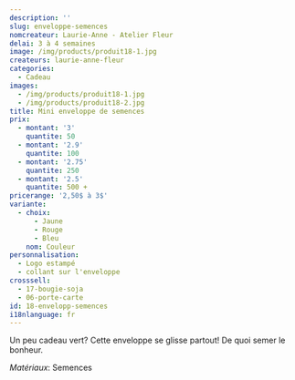 ```yaml
---
description: ''
slug: enveloppe-semences
nomcreateur: Laurie-Anne - Atelier Fleur
delai: 3 à 4 semaines
image: /img/products/produit18-1.jpg
createurs: laurie-anne-fleur
categories:
  - Cadeau
images:
  - /img/products/produit18-1.jpg
  - /img/products/produit18-2.jpg
title: Mini enveloppe de semences
prix:
  - montant: '3'
    quantite: 50
  - montant: '2.9'
    quantite: 100
  - montant: '2.75'
    quantite: 250
  - montant: '2.5'
    quantite: 500 +
pricerange: '2,50$ à 3$'
variante:
  - choix:
      - Jaune
      - Rouge
      - Bleu
    nom: Couleur
personnalisation:
  - Logo estampé
  - collant sur l'enveloppe
crosssell:
  - 17-bougie-soja
  - 06-porte-carte
id: 18-envelopp-semences
i18nlanguage: fr
---
```

Un peu cadeau vert? Cette enveloppe se glisse partout! De quoi semer le bonheur.

_Matériaux_: Semences

